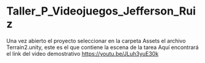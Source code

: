 # Taller_P_Videojuegos_Jefferson_Ruiz
 Una vez abierto el proyecto seleccionar en la carpeta Assets el archivo Terrain2.unity, este es el que contiene la escena de la tarea
Aquí encontrará el link del video demostrativo https://youtu.be/JLuh3yuE30k
